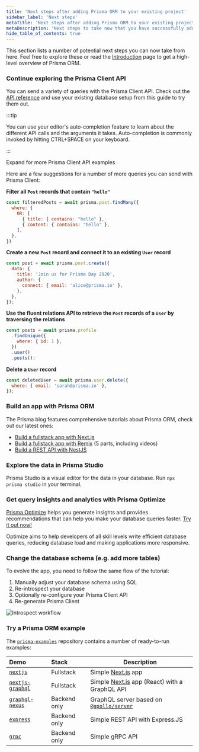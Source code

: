```yaml
---
title: 'Next steps after adding Prisma ORM to your existing project'
sidebar_label: 'Next steps'
metaTitle: 'Next steps after adding Prisma ORM to your existing project'
metaDescription: 'Next steps to take now that you have successfully added Prisma ORM to your relational database project'
hide_table_of_contents: true
---
```


This section lists a number of potential next steps you can now take from here. Feel free to explore these or read the [Introduction](/orm/overview/introduction/what-is-prisma) page to get a high-level overview of Prisma ORM.

### Continue exploring the Prisma Client API

You can send a variety of queries with the Prisma Client API. Check out the [API reference](/orm/prisma-client) and use your existing database setup from this guide to try them out.

:::tip

You can use your editor's auto-completion feature to learn about the different API calls and the arguments it takes. Auto-completion is commonly invoked by hitting <!-- kbd -->CTRL+<!-- kbd -->SPACE on your keyboard.

:::

<!-- details -->
<!-- summary -->Expand for more Prisma Client API examples

Here are a few suggestions for a number of more queries you can send with Prisma Client:

**Filter all `Post` records that contain `"hello"`**

```js
const filteredPosts = await prisma.post.findMany({
  where: {
    OR: [
      { title: { contains: "hello" },
      { content: { contains: "hello" },
    ],
  },
})
```

**Create a new `Post` record and connect it to an existing `User` record**

```js
const post = await prisma.post.create({
  data: {
    title: 'Join us for Prisma Day 2020',
    author: {
      connect: { email: 'alice@prisma.io' },
    },
  },
});
```

**Use the fluent relations API to retrieve the `Post` records of a `User` by traversing the relations**

```js
const posts = await prisma.profile
  .findUnique({
    where: { id: 1 },
  })
  .user()
  .posts();
```

**Delete a `User` record**

```js
const deletedUser = await prisma.user.delete({
  where: { email: 'sarah@prisma.io' },
});
```

### Build an app with Prisma ORM

The Prisma blog features comprehensive tutorials about Prisma ORM, check out our latest ones:

- [Build a fullstack app with Next.js](https://www.youtube.com/watch?v=QXxy8Uv1LnQ&ab_channel=ByteGrad)
- [Build a fullstack app with Remix](https://www.prisma.io/blog/fullstack-remix-prisma-mongodb-1-7D0BfTXBmB6r) (5 parts, including videos)
- [Build a REST API with NestJS](https://www.prisma.io/blog/nestjs-prisma-rest-api-7D056s1BmOL0)

### Explore the data in Prisma Studio

Prisma Studio is a visual editor for the data in your database. Run `npx prisma studio` in your terminal.

### Get query insights and analytics with Prisma Optimize

[Prisma Optimize](/optimize) helps you generate insights and provides recommendations that can help you make your database queries faster. [Try it out now!](/optimize/getting-started)

Optimize aims to help developers of all skill levels write efficient database queries, reducing database load and making applications more responsive.

### Change the database schema (e.g. add more tables)

To evolve the app, you need to follow the same flow of the tutorial:

1. Manually adjust your database schema using SQL
1. Re-introspect your database
1. Optionally re-configure your Prisma Client API
1. Re-generate Prisma Client

![Introspect workflow](/img/getting-started/prisma-evolve-app-workflow.png)

### Try a Prisma ORM example

The [`prisma-examples`](https://github.com/prisma/prisma-examples/) repository contains a number of ready-to-run examples:

| Demo                                                    | Stack        | Description                                                                                  |
| :------------------------------------------------------ | :----------- | -------------------------------------------------------------------------------------------- |
| [`nextjs`](https://pris.ly/e/orm/nextjs)                | Fullstack    | Simple [Next.js](https://nextjs.org/) app                                                    |
| [`nextjs-graphql`](https://pris.ly/e/ts/graphql-nextjs) | Fullstack    | Simple [Next.js](https://nextjs.org/) app (React) with a GraphQL API                         |
| [`graphql-nexus`](https://pris.ly/e/ts/graphql-nexus)   | Backend only | GraphQL server based on [`@apollo/server`](https://www.apollographql.com/docs/apollo-server) |
| [`express`](https://pris.ly/e/ts/rest-express)          | Backend only | Simple REST API with Express.JS                                                              |
| [`grpc`](https://pris.ly/e/ts/grpc)                     | Backend only | Simple gRPC API                                                                              |

